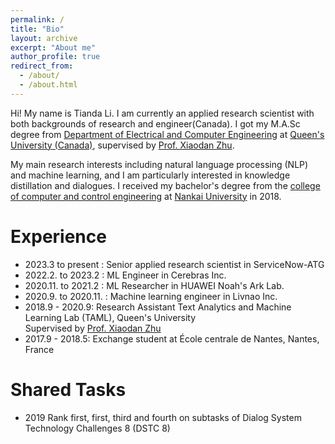 ```yaml
---
permalink: /
title: "Bio"
layout: archive
excerpt: "About me"
author_profile: true
redirect_from: 
  - /about/
  - /about.html
---
```


Hi! My name is Tianda Li.
I am currently an applied research scientist with both backgrounds of research and engineer(Canada).
I got my M.A.Sc degree from [Department of Electrical and Computer Engineering](https://www.ece.queensu.ca/) at [Queen's University (Canada)](https://www.queensu.ca/), supervised by [Prof. Xiaodan Zhu](http://www.xiaodanzhu.com/).

My main research interests including natural language processing (NLP) and machine learning, and I am particularly interested in knowledge distillation and dialogues.
I received my bachelor's degree from the [college of computer and control engineering](https://cc.nankai.edu.cn/) at [Nankai University](https://www.intostudy.com/en/universities/nankai-university) in 2018.



# Experience
* 2023.3 to present : Senior applied research scientist in ServiceNow-ATG
* 2022.2. to 2023.2 : ML Engineer in Cerebras Inc.
 * 2020.11. to 2021.2 : ML Researcher in HUAWEI Noah's Ark Lab.
 * 2020.9. to 2020.11. : Machine learning engineer in Livnao Inc.
 * 2018.9 - 2020.9: Research Assistant Text Analytics and Machine Learning Lab (TAML), Queen's University  
 Supervised by [Prof. Xiaodan Zhu](http://www.xiaodanzhu.com/)
 * 2017.9 - 2018.5: Exchange student at École centrale de Nantes, Nantes, France 


# Shared Tasks
* 2019   Rank first, first, third and fourth on subtasks of Dialog System Technology Challenges 8 (DSTC 8)


